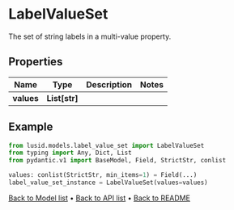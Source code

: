 # LabelValueSet

The set of string labels in a multi-value property.
## Properties
Name | Type | Description | Notes
------------ | ------------- | ------------- | -------------
**values** | **List[str]** |  | 
## Example

```python
from lusid.models.label_value_set import LabelValueSet
from typing import Any, Dict, List
from pydantic.v1 import BaseModel, Field, StrictStr, conlist

values: conlist(StrictStr, min_items=1) = Field(...)
label_value_set_instance = LabelValueSet(values=values)

```

[Back to Model list](../README.md#documentation-for-models) &#8226; [Back to API list](../README.md#documentation-for-api-endpoints) &#8226; [Back to README](../README.md)

